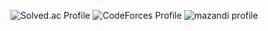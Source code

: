 ![Solved.ac Profile](http://mazassumnida.wtf/api/v2/generate_badge?boj=red6855) ![CodeForces Profile](https://cf.leed.at?id=red6855)
![mazandi profile](http://mazandi.herokuapp.com/api?handle=red6855&theme=dark)
